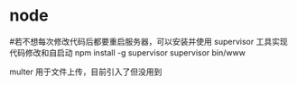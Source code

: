 # node

#若不想每次修改代码后都要重启服务器，可以安装并使用 supervisor 工具实现代码修改和自启动
npm install -g supervisor
supervisor bin/www

multer 用于文件上传，目前引入了但没用到